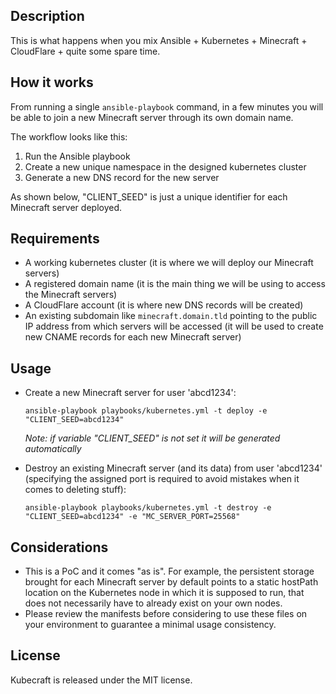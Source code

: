 ## Description

This is what happens when you mix Ansible + Kubernetes + Minecraft + CloudFlare + quite some spare time.

## How it works

From running a single `ansible-playbook` command, in a few minutes you will be able to join a new Minecraft server through its own domain name.

The workflow looks like this:

1. Run the Ansible playbook
2. Create a new unique namespace in the designed kubernetes cluster
3. Generate a new DNS record for the new server

As shown below, "CLIENT_SEED" is just a unique identifier for each Minecraft server deployed.

## Requirements

- A working kubernetes cluster (it is where we will deploy our Minecraft servers)
- A registered domain name (it is the main thing we will be using to access the Minecraft servers)
- A CloudFlare account (it is where new DNS records will be created)
- An existing subdomain like `minecraft.domain.tld` pointing to the public IP address from which servers will be accessed (it will be used to create new CNAME records for each new Minecraft server)

## Usage

- Create a new Minecraft server for user 'abcd1234':

  ```
  ansible-playbook playbooks/kubernetes.yml -t deploy -e "CLIENT_SEED=abcd1234"
  ```

  _Note: if variable "CLIENT_SEED" is not set it will be generated automatically_

- Destroy an existing Minecraft server (and its data) from user 'abcd1234' (specifying the assigned port is required to avoid mistakes when it comes to deleting stuff):

  ```
  ansible-playbook playbooks/kubernetes.yml -t destroy -e "CLIENT_SEED=abcd1234" -e "MC_SERVER_PORT=25568"
  ```

## Considerations

- This is a PoC and it comes "as is". For example, the persistent storage brought for each Minecraft server by default points to a static hostPath location on the Kubernetes node in which it is supposed to run, that does not necessarily have to already exist on your own nodes.
- Please review the manifests before considering to use these files on your environment to guarantee a minimal usage consistency.

## License

Kubecraft is released under the MIT license.
